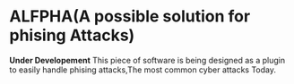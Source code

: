 # ALFPHA(A possible solution for phising Attacks)
**Under Developement**
This piece of software is being designed as a plugin to easily handle phising attacks,The most common cyber attacks
Today.
